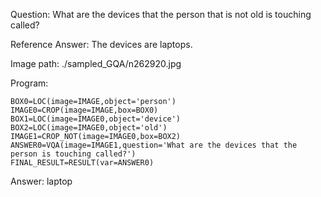 Question: What are the devices that the person that is not old is touching called?

Reference Answer: The devices are laptops.

Image path: ./sampled_GQA/n262920.jpg

Program:

```
BOX0=LOC(image=IMAGE,object='person')
IMAGE0=CROP(image=IMAGE,box=BOX0)
BOX1=LOC(image=IMAGE0,object='device')
BOX2=LOC(image=IMAGE0,object='old')
IMAGE1=CROP_NOT(image=IMAGE0,box=BOX2)
ANSWER0=VQA(image=IMAGE1,question='What are the devices that the person is touching called?')
FINAL_RESULT=RESULT(var=ANSWER0)
```
Answer: laptop

